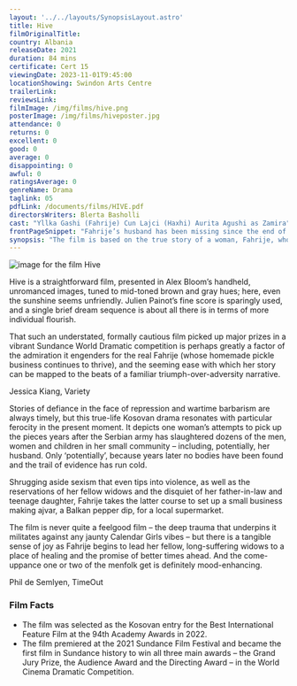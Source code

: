 ```yaml
---
layout: '../../layouts/SynopsisLayout.astro'
title: Hive
filmOriginalTitle: 
country: Albania
releaseDate: 2021
duration: 84 mins
certificate: Cert 15
viewingDate: 2023-11-01T9:45:00
locationShowing: Swindon Arts Centre
trailerLink: 
reviewsLink: 
filmImage: /img/films/hive.png
posterImage: /img/films/hiveposter.jpg
attendance: 0
returns: 0
excellent: 0
good: 0
average: 0
disappointing: 0
awful: 0
ratingsAverage: 0
genreName: Drama
taglink: 05
pdfLink: /documents/films/HIVE.pdf
directorsWriters: Blerta Basholli
cast: "Yllka Gashi (Fahrije) Cun Lajci (Haxhi) Aurita Agushi as Zamira"
frontPageSnippet: "Fahrije’s husband has been missing since the end of the Kosovan war.  She sets up her own business to provide for her children but is opposed by the local patriarchal society."
synopsis: "The film is based on the true story of a woman, Fahrije, who goes against misogynistic societal expectations to become an entrepreneur after her husband went missing during the 1998-1999 Kosovo War.  She starts selling her own ajvar and honey, recruiting other women in the process.  She struggles to feed her family and also against a hostile community who is rooting for her to fail."
--- 
```

![image for the film Hive]( /img/films/hive.png ) 

Hive is a straightforward film, presented in Alex Bloom’s handheld, unromanced images, tuned to mid-toned brown and gray hues; here, even the sunshine seems unfriendly. Julien Painot’s fine score is sparingly used, and a single brief dream sequence is about all there is in terms of more individual flourish.

That such an understated, formally cautious film picked up major prizes in a vibrant Sundance World Dramatic competition is perhaps greatly a factor of the admiration it engenders for the real Fahrije (whose homemade pickle business continues to thrive), and the seeming ease with which her story can be mapped to the beats of a familiar triumph-over-adversity narrative.

<div class="review__author review__author--review1"> 
Jessica Kiang, Variety
</div> 

Stories of defiance in the face of repression and wartime barbarism are always timely, but this true-life Kosovan drama resonates with particular ferocity in the present moment.  It depicts one woman’s attempts to pick up the pieces years after the Serbian army has slaughtered dozens of the men, women and children in her small community – including, potentially, her husband.  Only ‘potentially’, because years later no bodies have been found and the trail of evidence has run cold.

Shrugging aside sexism that even tips into violence, as well as the reservations of her fellow widows and the disquiet of her father-in-law and teenage daughter, Fahrije takes the latter course to set up a small business making ajvar, a Balkan pepper dip, for a local supermarket.

The film is never quite a feelgood film – the deep trauma that underpins it militates against any jaunty Calendar Girls vibes – but there is a tangible sense of joy as Fahrije begins to lead her fellow, long-suffering widows to a place of healing and the promise of better times ahead.  And the come-uppance one or two of the menfolk get is definitely mood-enhancing.

<div class="review__author"> 
Phil de Semlyen, TimeOut
</div> 

### Film Facts 

* The film was selected as the Kosovan entry for the Best International Feature Film at the 94th Academy Awards in 2022.
* The film premiered at the 2021 Sundance Film Festival and became the first film in Sundance history to win all three main awards – the Grand Jury Prize, the Audience Award and the Directing Award – in the World Cinema Dramatic Competition.